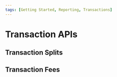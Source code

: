 ```yaml
---
tags: [Getting Started, Reporting, Transactions]
---
```


# Transaction APIs

## Transaction Splits

## Transaction Fees


